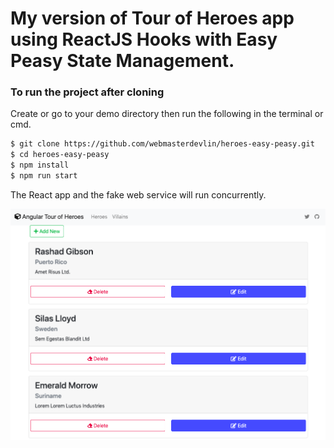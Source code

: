 # My version of Tour of Heroes app using ReactJS Hooks with Easy Peasy State Management.

### To run the project after cloning

Create or go to your demo directory then run the following in the terminal or cmd.

```sh
$ git clone https://github.com/webmasterdevlin/heroes-easy-peasy.git
$ cd heroes-easy-peasy
$ npm install
$ npm run start
```

The React app and the fake web service will run concurrently.

![screenshot](./screenshot.png)
